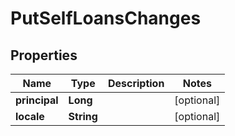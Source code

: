 
# PutSelfLoansChanges

## Properties
Name | Type | Description | Notes
------------ | ------------- | ------------- | -------------
**principal** | **Long** |  |  [optional]
**locale** | **String** |  |  [optional]



